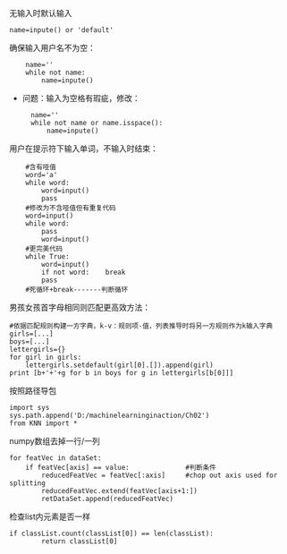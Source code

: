 无输入时默认输入
	
	name=inpute() or 'default'

确保输入用户名不为空：
	
		name=''
		while not name:
			name=inpute()
* 问题：输入为空格有瑕疵，修改：

		name=''
		while not name or name.isspace():
			name=inpute()
	

用户在提示符下输入单词，不输入时结束：
		
		#含有哑值
		word='a'
		while word:
			word=input()
			pass
		#修改为不含哑值但有重复代码
		word=input()
		while word:
			pass
			word=input()
		#更完美代码
		while True:
			word=input()
			if not word:	break
			pass
		#死循环+break-------判断循环
男孩女孩首字母相同则匹配更高效方法：
	
	#依据匹配规则构建一方字典，k-v：规则项-值，列表推导时将另一方规则作为k输入字典
	girls=[...]
	boys=[...]
	lettergirls={}
	for girl in girls:
		lettergirls.setdefault(girl[0].[]).append(girl)
	print [b+'+'+g for b in boys for g in lettergirls[b[0]]]

按照路径导包

	import sys
	sys.path.append('D:/machinelearninginaction/Ch02')
	from KNN import *


numpy数组去掉一行/一列

    for featVec in dataSet:
        if featVec[axis] == value:				#判断条件
            reducedFeatVec = featVec[:axis]     #chop out axis used for splitting
            reducedFeatVec.extend(featVec[axis+1:])
            retDataSet.append(reducedFeatVec)

检查list内元素是否一样

	if classList.count(classList[0]) == len(classList): 
	        return classList[0]	


























